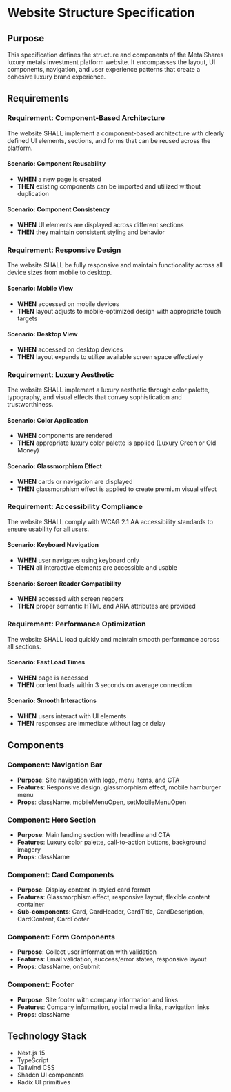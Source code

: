# Website Structure Specification

## Purpose
This specification defines the structure and components of the MetalShares luxury metals investment platform website. It encompasses the layout, UI components, navigation, and user experience patterns that create a cohesive luxury brand experience.

## Requirements

### Requirement: Component-Based Architecture
The website SHALL implement a component-based architecture with clearly defined UI elements, sections, and forms that can be reused across the platform.

#### Scenario: Component Reusability
- **WHEN** a new page is created
- **THEN** existing components can be imported and utilized without duplication

#### Scenario: Component Consistency
- **WHEN** UI elements are displayed across different sections
- **THEN** they maintain consistent styling and behavior

### Requirement: Responsive Design
The website SHALL be fully responsive and maintain functionality across all device sizes from mobile to desktop.

#### Scenario: Mobile View
- **WHEN** accessed on mobile devices
- **THEN** layout adjusts to mobile-optimized design with appropriate touch targets

#### Scenario: Desktop View
- **WHEN** accessed on desktop devices
- **THEN** layout expands to utilize available screen space effectively

### Requirement: Luxury Aesthetic
The website SHALL implement a luxury aesthetic through color palette, typography, and visual effects that convey sophistication and trustworthiness.

#### Scenario: Color Application
- **WHEN** components are rendered
- **THEN** appropriate luxury color palette is applied (Luxury Green or Old Money)

#### Scenario: Glassmorphism Effect
- **WHEN** cards or navigation are displayed
- **THEN** glassmorphism effect is applied to create premium visual effect

### Requirement: Accessibility Compliance
The website SHALL comply with WCAG 2.1 AA accessibility standards to ensure usability for all users.

#### Scenario: Keyboard Navigation
- **WHEN** user navigates using keyboard only
- **THEN** all interactive elements are accessible and usable

#### Scenario: Screen Reader Compatibility
- **WHEN** accessed with screen readers
- **THEN** proper semantic HTML and ARIA attributes are provided

### Requirement: Performance Optimization
The website SHALL load quickly and maintain smooth performance across all sections.

#### Scenario: Fast Load Times
- **WHEN** page is accessed
- **THEN** content loads within 3 seconds on average connection

#### Scenario: Smooth Interactions
- **WHEN** users interact with UI elements
- **THEN** responses are immediate without lag or delay

## Components

### Component: Navigation Bar
- **Purpose**: Site navigation with logo, menu items, and CTA
- **Features**: Responsive design, glassmorphism effect, mobile hamburger menu
- **Props**: className, mobileMenuOpen, setMobileMenuOpen

### Component: Hero Section
- **Purpose**: Main landing section with headline and CTA
- **Features**: Luxury color palette, call-to-action buttons, background imagery
- **Props**: className

### Component: Card Components
- **Purpose**: Display content in styled card format
- **Features**: Glassmorphism effect, responsive layout, flexible content container
- **Sub-components**: Card, CardHeader, CardTitle, CardDescription, CardContent, CardFooter

### Component: Form Components
- **Purpose**: Collect user information with validation
- **Features**: Email validation, success/error states, responsive layout
- **Props**: className, onSubmit

### Component: Footer
- **Purpose**: Site footer with company information and links
- **Features**: Company information, social media links, navigation links
- **Props**: className

## Technology Stack
- Next.js 15
- TypeScript
- Tailwind CSS
- Shadcn UI components
- Radix UI primitives